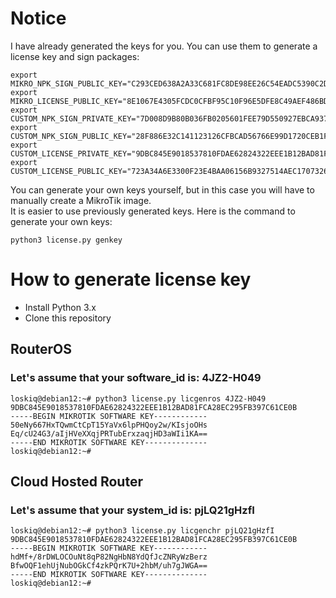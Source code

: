# Notice

I have already generated the keys for you. You can use them to generate a license key and sign packages:

```
export MIKRO_NPK_SIGN_PUBLIC_KEY="C293CED638A2A33C681FC8DE98EE26C54EADC5390C2DFCE197D35C83C416CF59"
export MIKRO_LICENSE_PUBLIC_KEY="8E1067E4305FCDC0CFBF95C10F96E5DFE8C49AEF486BD1A4E2E96C27F01E3E32"
export CUSTOM_NPK_SIGN_PRIVATE_KEY="7D008D9B80B036FB0205601FEE79D550927EBCA937B7008CC877281F2F8AC640"
export CUSTOM_NPK_SIGN_PUBLIC_KEY="28F886E32C141123126CFBCAD56766E99D1720CEB1F12BE2468BEBE7662FBEDB"
export CUSTOM_LICENSE_PRIVATE_KEY="9DBC845E9018537810FDAE62824322EEE1B12BAD81FCA28EC295FB397C61CE0B"
export CUSTOM_LICENSE_PUBLIC_KEY="723A34A6E3300F23E4BAA06156B9327514AEC170732655F16E04C17928DD770F"
```

You can generate your own keys yourself, but in this case you will have to manually create a MikroTik image.  
It is easier to use previously generated keys. Here is the command to generate your own keys:

```
python3 license.py genkey
```

# How to generate license key

- Install Python 3.x
- Clone this repository

## RouterOS

### Let's assume that your software_id is: 4JZ2-H049

```
loskiq@debian12:~# python3 license.py licgenros 4JZ2-H049 9DBC845E9018537810FDAE62824322EEE1B12BAD81FCA28EC295FB397C61CE0B
-----BEGIN MIKROTIK SOFTWARE KEY------------
50eNy667HxTQwmCtCpT15YaVx6lpPHQoy2w/KIsjoOHs
Eq/cU24G3/aIjHVeXXqjPRTubErxzaqjHD3aWIi1KA==
-----END MIKROTIK SOFTWARE KEY--------------
loskiq@debian12:~#
```

## Cloud Hosted Router

### Let's assume that your system_id is: pjLQ21gHzfI

```
loskiq@debian12:~# python3 license.py licgenchr pjLQ21gHzfI 9DBC845E9018537810FDAE62824322EEE1B12BAD81FCA28EC295FB397C61CE0B
-----BEGIN MIKROTIK SOFTWARE KEY------------
hdMf+/8rDWLOCOuNt8qP82NgHbN8YdQfJcZNRyWzBerz
BfwOQF1ehUjNubOGkCf4zkPQrK7U+2hbM/uh7gJWGA==
-----END MIKROTIK SOFTWARE KEY--------------
loskiq@debian12:~#
```
